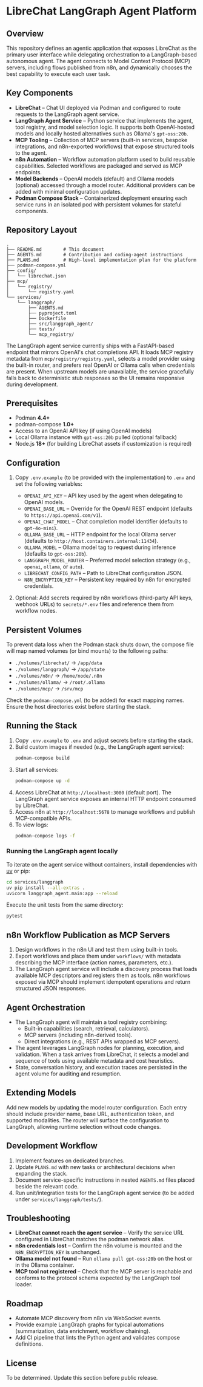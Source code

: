 # LibreChat LangGraph Agent Platform

## Overview
This repository defines an agentic application that exposes LibreChat as the primary user interface while delegating orchestration to a LangGraph-based autonomous agent. The agent connects to Model Context Protocol (MCP) servers, including flows published from n8n, and dynamically chooses the best capability to execute each user task.

## Key Components
- **LibreChat** – Chat UI deployed via Podman and configured to route requests to the LangGraph agent service.
- **LangGraph Agent Service** – Python service that implements the agent, tool registry, and model selection logic. It supports both OpenAI-hosted models and locally hosted alternatives such as Ollama's `gpt-oss:20b`.
- **MCP Tooling** – Collection of MCP servers (built-in services, bespoke integrations, and n8n-exported workflows) that expose structured tools to the agent.
- **n8n Automation** – Workflow automation platform used to build reusable capabilities. Selected workflows are packaged and served as MCP endpoints.
- **Model Backends** – OpenAI models (default) and Ollama models (optional) accessed through a model router. Additional providers can be added with minimal configuration updates.
- **Podman Compose Stack** – Containerized deployment ensuring each service runs in an isolated pod with persistent volumes for stateful components.

## Repository Layout
```
.
├── README.md        # This document
├── AGENTS.md        # Contribution and coding-agent instructions
├── PLANS.md         # High-level implementation plan for the platform
├── podman-compose.yml
├── config/
│   └── librechat.json
├── mcp/
│   └── registry/
│       └── registry.yaml
└── services/
    └── langgraph/
        ├── AGENTS.md
        ├── pyproject.toml
        ├── Dockerfile
        ├── src/langgraph_agent/
        ├── tests/
        └── mcp_registry/
```

The LangGraph agent service currently ships with a FastAPI-based endpoint that mirrors OpenAI's chat completions API. It loads MCP registry metadata from `mcp/registry/registry.yaml`, selects a model provider using the built-in router, and prefers real OpenAI or Ollama calls when credentials are present. When upstream models are unavailable, the service gracefully falls back to deterministic stub responses so the UI remains responsive during development.

## Prerequisites
- Podman **4.4+**
- podman-compose **1.0+**
- Access to an OpenAI API key (if using OpenAI models)
- Local Ollama instance with `gpt-oss:20b` pulled (optional fallback)
- Node.js **18+** (for building LibreChat assets if customization is required)

## Configuration
1. Copy `.env.example` (to be provided with the implementation) to `.env` and set the following variables:
   - `OPENAI_API_KEY` – API key used by the agent when delegating to OpenAI models.
   - `OPENAI_BASE_URL` – Override for the OpenAI REST endpoint (defaults to `https://api.openai.com/v1`).
   - `OPENAI_CHAT_MODEL` – Chat completion model identifier (defaults to `gpt-4o-mini`).
   - `OLLAMA_BASE_URL` – HTTP endpoint for the local Ollama server (defaults to `http://host.containers.internal:11434`).
   - `OLLAMA_MODEL` – Ollama model tag to request during inference (defaults to `gpt-oss:20b`).
   - `LANGGRAPH_MODEL_ROUTER` – Preferred model selection strategy (e.g., `openai`, `ollama`, or `auto`).
   - `LIBRECHAT_CONFIG_PATH` – Path to LibreChat configuration JSON.
   - `N8N_ENCRYPTION_KEY` – Persistent key required by n8n for encrypted credentials.

2. Optional: Add secrets required by n8n workflows (third-party API keys, webhook URLs) to `secrets/*.env` files and reference them from workflow nodes.

## Persistent Volumes
To prevent data loss when the Podman stack shuts down, the compose file will map named volumes (or bind mounts) to the following paths:
- `./volumes/librechat/` → `/app/data`
- `./volumes/langgraph/` → `/app/state`
- `./volumes/n8n/` → `/home/node/.n8n`
- `./volumes/ollama/` → `/root/.ollama`
- `./volumes/mcp/` → `/srv/mcp`

Check the `podman-compose.yml` (to be added) for exact mapping names. Ensure the host directories exist before starting the stack.

## Running the Stack
1. Copy `.env.example` to `.env` and adjust secrets before starting the stack.
2. Build custom images if needed (e.g., the LangGraph agent service):
   ```bash
   podman-compose build
   ```
3. Start all services:
   ```bash
   podman-compose up -d
   ```
4. Access LibreChat at `http://localhost:3080` (default port). The LangGraph agent service exposes an internal HTTP endpoint consumed by LibreChat.
5. Access n8n at `http://localhost:5678` to manage workflows and publish MCP-compatible APIs.
6. To view logs:
   ```bash
   podman-compose logs -f
   ```

### Running the LangGraph agent locally

To iterate on the agent service without containers, install dependencies with [uv](https://github.com/astral-sh/uv) or pip:

```bash
cd services/langgraph
uv pip install --all-extras .
uvicorn langgraph_agent.main:app --reload
```

Execute the unit tests from the same directory:

```bash
pytest
```

## n8n Workflow Publication as MCP Servers
1. Design workflows in the n8n UI and test them using built-in tools.
2. Export workflows and place them under `workflows/` with metadata describing the MCP interface (action names, parameters, etc.).
3. The LangGraph agent service will include a discovery process that loads available MCP descriptors and registers them as tools. n8n workflows exposed via MCP should implement idempotent operations and return structured JSON responses.

## Agent Orchestration
- The LangGraph agent will maintain a tool registry combining:
  - Built-in capabilities (search, retrieval, calculators).
  - MCP servers (including n8n-derived tools).
  - Direct integrations (e.g., REST APIs wrapped as MCP servers).
- The agent leverages LangGraph nodes for planning, execution, and validation. When a task arrives from LibreChat, it selects a model and sequence of tools using available metadata and cost heuristics.
- State, conversation history, and execution traces are persisted in the agent volume for auditing and resumption.

## Extending Models
Add new models by updating the model router configuration. Each entry should include provider name, base URL, authentication token, and supported modalities. The router will surface the configuration to LangGraph, allowing runtime selection without code changes.

## Development Workflow
1. Implement features on dedicated branches.
2. Update `PLANS.md` with new tasks or architectural decisions when expanding the stack.
3. Document service-specific instructions in nested `AGENTS.md` files placed beside the relevant code.
4. Run unit/integration tests for the LangGraph agent service (to be added under `services/langgraph/tests/`).

## Troubleshooting
- **LibreChat cannot reach the agent service** – Verify the service URL configured in LibreChat matches the podman network alias.
- **n8n credentials lost** – Confirm the n8n volume is mounted and the `N8N_ENCRYPTION_KEY` is unchanged.
- **Ollama model not found** – Run `ollama pull gpt-oss:20b` on the host or in the Ollama container.
- **MCP tool not registered** – Check that the MCP server is reachable and conforms to the protocol schema expected by the LangGraph tool loader.

## Roadmap
- Automate MCP discovery from n8n via WebSocket events.
- Provide example LangGraph graphs for typical automations (summarization, data enrichment, workflow chaining).
- Add CI pipeline that lints the Python agent and validates compose definitions.

## License
To be determined. Update this section before public release.

